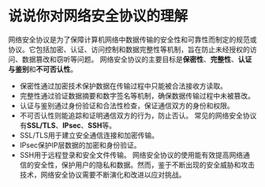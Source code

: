 # 说说你对网络安全协议的理解
网络安全协议是为了保障计算机网络中数据传输的安全性和可靠性而制定的规范或协议。它包括加密、认证、访问控制和数据完整性等机制，旨在防止未经授权的访问、数据篡改和窃听等问题。
网络安全协议的主要目标是**保密性**、**完整性**、**认证与鉴别**和**不可否认性**。
+ 保密性通过加密技术保护数据在传输过程中只能被合法接收方读取。
+ 完整性通过验证数据摘要和数字签名等机制，确保数据传输过程中未被篡改。
+ 认证与鉴别通过身份验证和合法性检查，保证通信双方的身份和权限。
+ 不可否认性则能追踪和证明通信双方的行为，防止否认。
常见的网络安全协议有**SSL/TLS**、**IPsec**、**SSH**等。
+ SSL/TLS用于建立安全通信连接和加密传输。
+ IPsec保护IP层数据的加密和身份验证。
+ SSH用于远程登录和安全文件传输。
网络安全协议的使用能有效提高网络通信的安全性，保护用户的隐私和数据。然而，鉴于不断出现的安全威胁和攻击技术，网络安全协议需要不断演化和改进以应对挑战。
